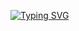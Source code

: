 [![Typing SVG](https://readme-typing-svg.demolab.com?font=Montserrat&pause=1000&center=true&vCenter=true&repeat=false&random=false&width=435&lines=Project+Engineer+%40CDAC+Noida)](https://git.io/typing-svg)
